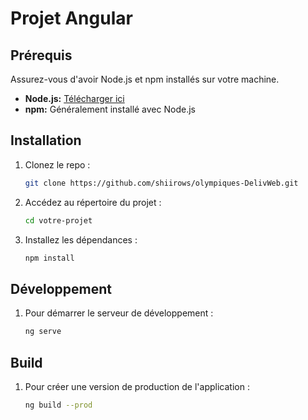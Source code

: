 # Projet Angular

## Prérequis

Assurez-vous d'avoir Node.js et npm installés sur votre machine.

- **Node.js:** [Télécharger ici](https://nodejs.org/en/download/current)
- **npm:** Généralement installé avec Node.js

## Installation

1. Clonez le repo :

   ```bash
   git clone https://github.com/shiirows/olympiques-DelivWeb.git

2. Accédez au répertoire du projet :
   
   ```bash
   cd votre-projet

3. Installez les dépendances :
   
   ```bash
   npm install

## Développement

1. Pour démarrer le serveur de développement :

   ```bash
   ng serve

## Build

1. Pour créer une version de production de l'application :

   ```bash
   ng build --prod